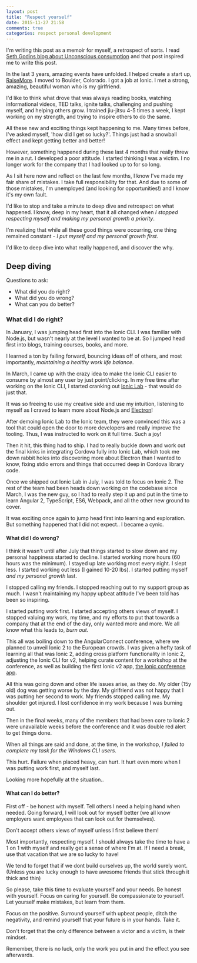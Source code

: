 ```yaml
---
layout: post
title: "Respect yourself"
date: 2015-11-27 21:58
comments: true
categories: respect personal development
---
```


I'm writing this post as a memoir for myself, a retrospect of sorts. I read [Seth Godins blog about Unconscious consumption](http://sethgodin.typepad.com/seths_blog/2015/11/unconscious-consumption.html) and that post inspired me to write this post.

In the last 3 years, amazing events have unfolded. I helped create a start up, [RaiseMore](http://raisemore.com). I moved to Boulder, Colorado. I got a job at Ionic. I met a strong, amazing, beautiful woman who is my girlfriend.

I'd like to think what drove that was always reading books, watching informational videos, TED talks, ignite talks, challenging and pushing myself, and helping others grow. I trained jiu-jitsu 4-5 times a week, I kept working on my strength, and trying to inspire others to do the same.

All these new and exciting things kept happening to me. Many times before, I've asked myself, 'how did I get so lucky?'. Things just had a snowball effect and kept getting better and better!

However, something happened during these last 4 months that really threw me in a rut. I developed a poor attitude. I started thinking I was a victim. I no longer work for the company that I had looked up to for so long.

As I sit here now and reflect on the last few months, I know I've made my fair share of mistakes. I take full responsibility for that. And due to some of those mistakes, I'm unemployed (and looking for opportunities!) and I know it's my own fault.

I'd like to stop and take a minute to deep dive and retrospect on what happened. I know, deep in my heart, that it all changed when *I stopped respecting myself and making my personal growth a priority*.

I'm realizing that while all these good things were occurring, one thing remained constant - *I put myself and my personal growth first*. 

I'd like to deep dive into what really happened, and discover the why.

## Deep diving

Questions to ask:

* What did you do right?
* What did you do wrong?
* What can you do better?

### What did I do right?

In January, I was jumping head first into the Ionic CLI. I was familiar with Node.js, but wasn't nearly at the level I wanted to be at. So I jumped head first into blogs, training courses, books, and more.

I learned a ton by failing forward, bouncing ideas off of others, and most importantly, *maintaining a healthy work life balance*.

In March, I came up with the crazy idea to make the Ionic CLI easier to consume by almost any user by just point/clicking. In my free time after working on the Ionic CLI, I started cranking out [Ionic Lab](http://lab.ionic.io) - that would do just that.

It was so freeing to use my creative side and use my intuition, listening to myself as I craved to learn more about Node.js and [Electron](http://electron.github.io)!

After demoing Ionic Lab to the Ionic team, they were convinced this was a tool that could open the door to more developers and really improve the tooling. Thus, I was instructed to work on it full time. Such a joy!

Then it hit, this thing had to ship. I had to really buckle down and work out the final kinks in integrating Cordova fully into Ionic Lab, which took me down rabbit holes into discovering more about Electron than I wanted to know, fixing stdio errors and things that occurred deep in Cordova library code.

Once we shipped out Ionic Lab in July, I was told to focus on Ionic 2. The rest of the team had been heads down working on the codebase since March, I was the new guy, so I had to really step it up and put in the time to learn Angular 2, TypeScript, ES6, Webpack, and all the other new ground to cover.

It was exciting once again to jump head first into learning and exploration. But something happened that I did not expect.. I became a cynic.

#### What did I do wrong?

I think it wasn't until after July that things started to slow down and my personal happiness started to decline. I started working more hours (60 hours was the minimum). I stayed up late working most every night. I slept less. I started working out less (I gained 10-20 lbs). I started putting myself *and my personal growth* last.

I stopped calling my friends. I stopped reaching out to my support group as much. I wasn't maintaining my happy upbeat attitude I've been told has been so inspiring.

I started putting work first. I started accepting others views of myself. I stopped valuing my work, my time, and my efforts to put that towards a company that at the end of the day, only wanted more and more. We all know what this leads to, *burn out*.

This all was boiling down to the AngularConnect conference, where we planned to unveil Ionic 2 to the European crowds. I was given a hefty task of learning all that was Ionic 2, adding cross platform functionality in Ionic 2, adjusting the Ionic CLI for v2, helping curate content for a workshop at the conference, as well as building the first Ionic v2 app, [the Ionic conference app](http://github.com/driftyco/ionic-conference-app).

All this was going down and other life issues arise, as they do. My older (15y old) dog was getting worse by the day. My girlfriend was not happy that I was putting her second to work. My friends stopped calling me. My shoulder got injured. I lost confidence in my work because I was burning out.

Then in the final weeks, many of the members that had been core to Ionic 2 were unavailable weeks before the conference and it was double red alert to get things done.

When all things are said and done, at the time, in the workshop, *I failed to complete my task for the Windows CLI users*.

This hurt. Failure when placed heavy, can hurt. It hurt even more when I was putting work first, and myself last.

Looking more hopefully at the situation..

#### What can I do better?

First off - be honest with myself. Tell others I need a helping hand when needed. Going forward, I will look out for myself better (we all know employers want employees that can look out for themselves).

Don't accept others views of myself unless I first believe them!

Most importantly, respecting myself. I should always take the time to have a 1 on 1 with myself and really get a sense of where I'm at. If I need a break, use that vacation that we are so lucky to have!

We tend to forget that if we dont build ourselves up, the world surely wont. (Unless you are lucky enough to have awesome friends that stick through it thick and thin)

So please, take this time to evaluate yourself and your needs. Be honest with yourself. Focus on caring for yourself. Be compassionate to yourself. Let yourself make mistakes, but learn from them. 

Focus on the positive. Surround yourself with upbeat people, ditch the negativity, and remind yourself that your future is in your hands. Take it. 

Don't forget that the only difference between a victor and a victim, is their mindset.

Remember, there is no luck, only the work you put in and the effect you see afterwards.
